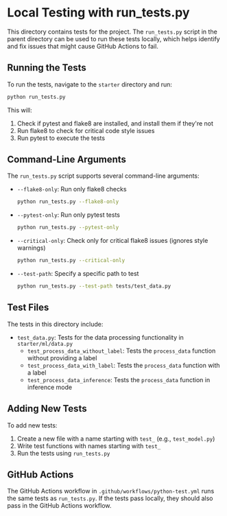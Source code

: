 # Local Testing with run_tests.py

This directory contains tests for the project. The `run_tests.py` script in the parent directory can be used to run these tests locally, which helps identify and fix issues that might cause GitHub Actions to fail.

## Running the Tests

To run the tests, navigate to the `starter` directory and run:

```bash
python run_tests.py
```

This will:
1. Check if pytest and flake8 are installed, and install them if they're not
2. Run flake8 to check for critical code style issues
3. Run pytest to execute the tests

## Command-Line Arguments

The `run_tests.py` script supports several command-line arguments:

- `--flake8-only`: Run only flake8 checks
  ```bash
  python run_tests.py --flake8-only
  ```

- `--pytest-only`: Run only pytest tests
  ```bash
  python run_tests.py --pytest-only
  ```

- `--critical-only`: Check only for critical flake8 issues (ignores style warnings)
  ```bash
  python run_tests.py --critical-only
  ```

- `--test-path`: Specify a specific path to test
  ```bash
  python run_tests.py --test-path tests/test_data.py
  ```

## Test Files

The tests in this directory include:

- `test_data.py`: Tests for the data processing functionality in `starter/ml/data.py`
  - `test_process_data_without_label`: Tests the `process_data` function without providing a label
  - `test_process_data_with_label`: Tests the `process_data` function with a label
  - `test_process_data_inference`: Tests the `process_data` function in inference mode

## Adding New Tests

To add new tests:

1. Create a new file with a name starting with `test_` (e.g., `test_model.py`)
2. Write test functions with names starting with `test_`
3. Run the tests using `run_tests.py`

## GitHub Actions

The GitHub Actions workflow in `.github/workflows/python-test.yml` runs the same tests as `run_tests.py`. If the tests pass locally, they should also pass in the GitHub Actions workflow.